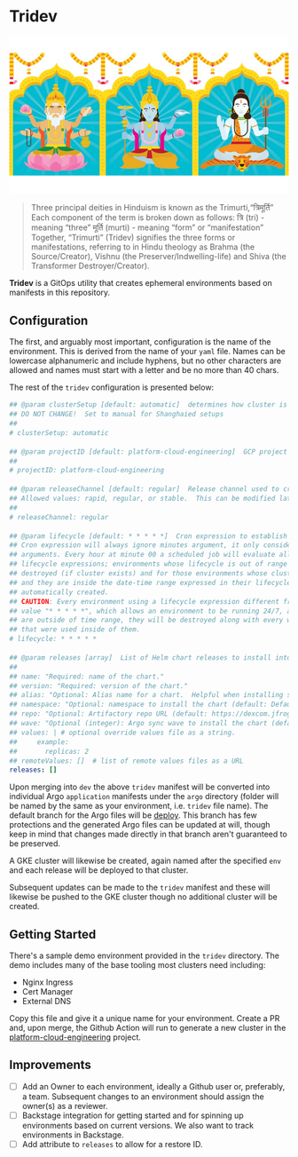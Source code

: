 # Tridev

![tridev](assets/tridev.jpeg)

> Three principal deities in Hinduism is known as the Trimurti,“त्रिमूर्ति”
> Each component of the term is broken down as follows:
> त्रि (tri) - meaning “three”
> मूर्ति (murti) - meaning “form” or “manifestation”
> Together, “Trimurti” (Tridev) signifies the three forms or manifestations,
> referring to in Hindu theology as Brahma (the Source/Creator), Vishnu
> (the Preserver/Indwelling-life) and Shiva (the Transformer Destroyer/Creator).

**Tridev** is a GitOps utility that creates ephemeral environments based on manifests
in this repository.

## Configuration

The first, and arguably most important, configuration is the name of the environment.
This is derived from the name of your `yaml` file.  Names can be lowercase alphanumeric
and include hyphens, but no other characters are allowed and names must start with
a letter and be no more than 40 chars.

The rest of the `tridev` configuration is presented below:

```yaml
## @param clusterSetup [default: automatic]  determines how cluster is maintained.  Supply "manual" if cluster is already created.
## DO NOT CHANGE!  Set to manual for Shanghaied setups
##
# clusterSetup: automatic

## @param projectID [default: platform-cloud-engineering]  GCP project ID to create the cluster and Crossplane-managed resources
##
# projectID: platform-cloud-engineering

## @param releaseChannel [default: regular]  Release channel used to create the GKE autopilot cluster
## Allowed values: rapid, regular, or stable.  This can be modified later.
##
# releaseChannel: regular

## @param lifecycle [default: * * * * *]  Cron expression to establish lifecycle of GKE autopilot cluster
## Cron expression will always ignore minutes argument, it only considers hour and above
## arguments. Every hour at minute 00 a scheduled job will evaluate all the environments
## lifecycle expressions; environments whose lifecycle is out of range will be automatically
## destroyed (if cluster exists) and for those environments whose cluster hasn't been created
## and they are inside the date-time range expressed in their lifecycle, those will be
## automatically created.
## CAUTION: Every environment using a lifecycle expression different from the default
## value "* * * * *", which allows an environment to be running 24/7, as soon as they
## are outside of time range, they will be destroyed along with every workload and disks
## that were used inside of them.
# lifecycle: * * * * *

## @param releases [array]  List of Helm chart releases to install into cluster
##
## name: "Required: name of the chart."
## version: "Required: version of the chart."
## alias: "Optional: Alias name for a chart.  Helpful when installing same chart multiple times."
## namespace: "Optional: namespace to install the chart (default: Default)."
## repo: "Optional: Artifactory repo URL (default: https://dexcom.jfrog.io/artifactory/dexcom-helm-dev-local)."
## wave: "Optional (integer): Argo sync wave to install the chart (default: 0)."
## values: | # optional override values file as a string.
##     example:
##       replicas: 2
## remoteValues: []  # list of remote values files as a URL
releases: []
```

Upon merging into `dev` the above `tridev` manifest will be converted into individual
Argo `application` manifests under the `argo` directory (folder will be named by
the same as your environment, i.e. `tridev` file name).  The default branch for
the Argo files will be [deploy](https://github.com/dexcom-inc/platform-toolbox/tree/deploy).
This branch has few protections and the generated Argo files can be updated at will,
though keep in mind that changes made directly in that branch aren't guaranteed
to be preserved.

A GKE cluster will likewise be created, again named after the specified `env` and
each release will be deployed to that cluster.

Subsequent updates can be made to the `tridev` manifest and these will likewise
be pushed to the GKE cluster though no additional cluster will be created.

## Getting Started

There's a sample demo environment provided in the `tridev` directory.  The demo
includes many of the base tooling most clusters need including:

- Nginx Ingress
- Cert Manager
- External DNS

Copy this file and give it a unique name for your environment.  Create a PR and,
upon merge, the Github Action will run to generate a new cluster in the
[platform-cloud-engineering](https://console.cloud.google.com/kubernetes/list/overview?project=platform-cloud-engineering)
project.

## Improvements

- [ ] Add an Owner to each environment, ideally a Github user or, preferably, a
  team.  Subsequent changes to an environment should assign the owner(s) as a reviewer.
- [ ] Backstage integration for getting started and for spinning up environments
  based on current versions.  We also want to track environments in Backstage.
- [ ] Add attribute to `releases` to allow for a restore ID.
